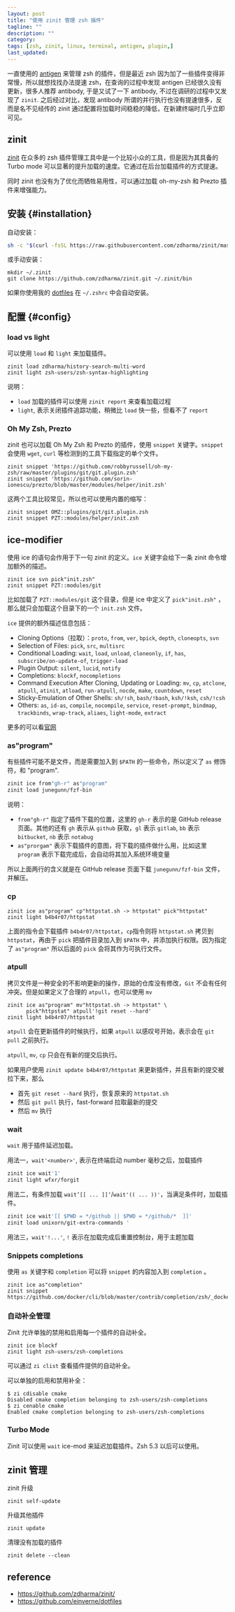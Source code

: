 ```yaml
---
layout: post
title: "使用 zinit 管理 zsh 插件"
tagline: ""
description: ""
category:
tags: [zsh, zinit, linux, terminal, antigen, plugin,]
last_updated:
---
```



一直使用的 [antigen](/post/2017/09/antigen-zsh-plugin-manager.html) 来管理 zsh 的插件，但是最近 zsh 因为加了一些插件变得非常慢，所以就想找找办法提速 zsh，在查询的过程中发现 antigen 已经很久没有更新，很多人推荐 antibody, 于是又试了一下 antibody, 不过在调研的过程中又发现了 `zinit`. 之后经过对比，发现 antibody 所谓的并行执行也没有提速很多，反而是名不见经传的 zinit 通过配置将加载时间稳稳的降低，在新建终端时几乎立即可见。

## zinit
[zinit](https://github.com/zdharma/zinit) 在众多的 zsh 插件管理工具中是一个比较小众的工具，但是因为其具备的 Turbo mode 可以显著的提升加载的速度。它通过在后台加载插件的方式提速。

同时 zinit 也没有为了优化而牺牲易用性，可以通过加载 oh-my-zsh 和 Prezto 插件来增强能力。

## 安装 {#installation}
自动安装：

```bash
sh -c "$(curl -fsSL https://raw.githubusercontent.com/zdharma/zinit/master/doc/install.sh)"
```

或手动安装：

    mkdir ~/.zinit
    git clone https://github.com/zdharma/zinit.git ~/.zinit/bin

如果你使用我的 [dotfiles](https://github.com/einverne/dotfiles) 在 `~/.zshrc` 中会自动安装。


## 配置 {#config}

### load vs light
可以使用 `load` 和 `light` 来加载插件。

```
zinit load zdharma/history-search-multi-word
zinit light zsh-users/zsh-syntax-highlighting
```

说明：

- `load` 加载的插件可以使用 `zinit report` 来查看加载过程
- `light`, 表示关闭插件追踪功能，稍微比 `load` 快一些，但看不了 `report`

### Oh My Zsh, Prezto
zinit 也可以加载 Oh My Zsh 和 Prezto 的插件，使用 `snippet` 关键字。`snippet` 会使用 `wget`, `curl` 等检测到的工具下载指定的单个文件。

```
zinit snippet 'https://github.com/robbyrussell/oh-my-zsh/raw/master/plugins/git/git.plugin.zsh'
zinit snippet 'https://github.com/sorin-ionescu/prezto/blob/master/modules/helper/init.zsh'
```

这两个工具比较常见，所以也可以使用内置的缩写：

```
zinit snippet OMZ::plugins/git/git.plugin.zsh
zinit snippet PZT::modules/helper/init.zsh
```

## ice-modifier

使用 ice 的语句会作用于下一句 zinit 的定义。`ice` 关键字会给下一条 zinit 命令增加额外的描述。

```
zinit ice svn pick"init.zsh"
zinit snippet PZT::modules/git
```

比如加载了 `PZT::modules/git` 这个目录，但是 ice 中定义了 `pick"init.zsh"` ， 那么就只会加载这个目录下的一个 `init.zsh` 文件。

`ice` 提供的额外描述信息包括：

- Cloning Options（拉取）：`proto`, `from`, `ver`, `bpick`, `depth`, `cloneopts`, `svn`
- Selection of Files: `pick`, `src`, `multisrc`
- Conditional Loading: `wait`, `load`, `unload`, `cloneonly`, `if`, `has`, `subscribe/on-update-of`, `trigger-load`
- Plugin Output: `silent`, `lucid`, `notify`
- Completions: `blockf`, `nocompletions`
- Command Execution After Cloning, Updating or Loading: `mv`, `cp`, `atclone`, `atpull`, `atinit`, `atload`, `run-atpull`, `nocde`, `make`, `countdown`, `reset`
- Sticky-Emulation of Other Shells: `sh/!sh`, `bash/!bash`, `ksh/!ksh`, `csh/!csh`
- Others: `as`, `id-as`, `compile`, `nocompile`, `service`, `reset-prompt`, `bindmap`, `trackbinds`, `wrap-track`, `aliaes`, `light-mode`, `extract`

更多的可以看[官网](https://github.com/zdharma/zinit#ice-modifiers)


### as"program"
有些插件可能不是文件，而是需要加入到 `$PATH` 的一些命令，所以定义了 `as` 修饰符，和 "program".

```bash
zinit ice from"gh-r" as"program"
zinit load junegunn/fzf-bin
```

说明：

- `from"gh-r"` 指定了插件下载的位置，这里的 `gh-r` 表示的是 GitHub release 页面。其他的还有 `gh` 表示从 `github` 获取，`gl` 表示 `gitlab`, `bb` 表示 `bitbucket`, `nb` 表示 `notabug`
- `as"prorgam"` 表示下载插件的意图，将下载的插件做什么用，比如这里 `program` 表示下载完成后，会自动将其加入系统环境变量

所以上面两行的含义就是在 GitHub release 页面下载 `junegunn/fzf-bin` 文件，并解压。

### cp

```
zinit ice as"program" cp"httpstat.sh -> httpstat" pick"httpstat"
zinit light b4b4r07/httpstat
```

上面的指令会下载插件 `b4b4r07/httpstat`，`cp`指令则将 `httpstat.sh` 拷贝到 `httpstat`，再由于 `pick` 把插件目录加入到 `$PATH` 中，并添加执行权限。因为指定了 `as"program"` 所以后面的 `pick` 会将其作为可执行文件。

### atpull

拷贝文件是一种安全的不影响更新的操作，原始的仓库没有修改，`Git` 不会有任何冲突。但是如果定义了合理的 `atpull`，也可以使用 `mv`

```
zinit ice as"program" mv"httpstat.sh -> httpstat" \
      pick"httpstat" atpull'!git reset --hard'
zinit light b4b4r07/httpstat
```

`atpull` 会在更新插件的时候执行，如果 `atpull` 以感叹号开始，表示会在 `git pull` 之前执行。

`atpull`, `mv`, `cp` 只会在有新的提交后执行。

如果用户使用 `zinit update b4b4r07/httpstat` 来更新插件，并且有新的提交被拉下来，那么

- 首先 `git reset --hard` 执行，恢复原来的 `httpstat.sh`
- 然后 `git pull` 执行，fast-forward 拉取最新的提交
- 然后 `mv` 执行

### wait
`wait` 用于插件延迟加载。

用法一，`wait'<number>'`, 表示在终端启动 number 毫秒之后，加载插件

```bash
zinit ice wait'1' 
zinit light wfxr/forgit
```

用法二，有条件加载 `wait’[[ ... ]]‘`/`wait'(( ... ))'`，当满足条件时，加载插件。

```bash
zinit ice wait'[[ $PWD = */github || $PWD = */github/*  ]]'
zinit load unixorn/git-extra-commands '
```

用法三，`wait'!...'`, `!` 表示在加载完成后重置控制台，用于主题加载



### Snippets completions
使用 `as` 关键字和 `completion` 可以将 `snippet` 的内容加入到 `completion` 。

```
zinit ice as"completion"
zinit snippet https://github.com/docker/cli/blob/master/contrib/completion/zsh/_docker
```


### 自动补全管理
Zinit 允许单独的禁用和启用每一个插件的自动补全。

```
zinit ice blockf
zinit light zsh-users/zsh-completions
```

可以通过  `zi clist` 查看插件提供的自动补全。

可以单独的启用和禁用补全：

```
$ zi cdisable cmake
Disabled cmake completion belonging to zsh-users/zsh-completions
$ zi cenable cmake
Enabled cmake completion belonging to zsh-users/zsh-completions
```


### Turbo Mode
Zinit 可以使用 `wait` ice-mod 来延迟加载插件。Zsh 5.3 以后可以使用。


## zinit 管理

zinit 升级

	zinit self-update

升级其他插件

	zinit update

清理没有加载的插件

	zinit delete --clean

## reference

- <https://github.com/zdharma/zinit/>
- <https://github.com/einverne/dotfiles>
